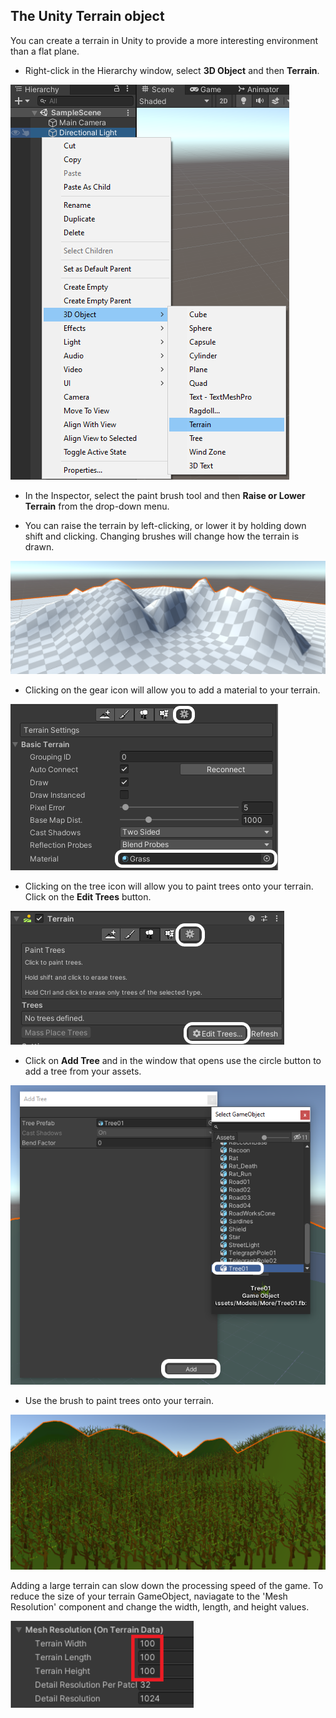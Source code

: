 ## The Unity Terrain object

You can create a terrain in Unity to provide a more interesting environment than a flat plane.

- Right-click in the Hierarchy window, select **3D Object** and then **Terrain**.

![Terrain object selected from the 3D Object menu.](images/create-terrain.png)

- In the Inspector, select the paint brush tool and then **Raise or Lower Terrain** from the drop-down menu.

- You can raise the terrain by left-clicking, or lower it by holding down shift and clicking. Changing brushes will change how the terrain is drawn.

![The terrain object with different heights.](images/terrain.png)

- Clicking on the gear icon will allow you to add a material to your terrain.

![Grass material selected for the terrain.](images/terrain-material.png)

- Clicking on the tree icon will allow you to paint trees onto your terrain. Click on the **Edit Trees** button.

![Edit trees button highlighted in the Inspector.](images/edit-trees.png)

- Click on **Add Tree** and in the window that opens use the circle button to add a tree from your assets.

![Add tree button selected and a tree chosen.](images/add-tree.png)

- Use the brush to paint trees onto your terrain.

![Trees added to the terrain.](images/trees-terrain.png)

Adding a large terrain can slow down the processing speed of the game. To reduce the size of your terrain GameObject, naviagate to the 'Mesh Resolution' component and change the width, length, and height values. 

![The Mesh Resolution component with the Terrain Width, Terrain Length, and Terrain Height all set to '100'.](images/mesh-terrain.png)

